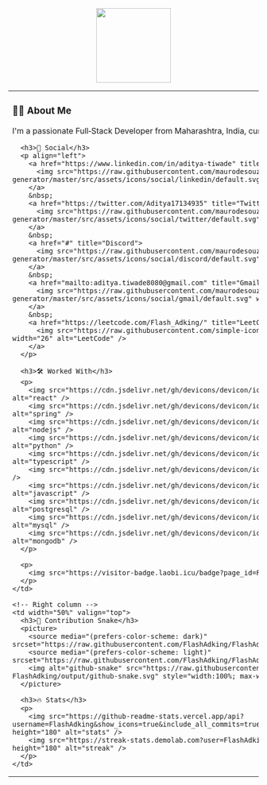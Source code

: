 <!-- Top banner (full width) -->
<div align="center">
  <img height="150" src="https://media.giphy.com/media/v1.Y2lkPTc5MGI3NjExdGdoMTlpbjNmeGExYWhzM2c5aWlxYW02cHJqcjFpdDMwMHVlY3d1ayZlcD12MV9naWZzX3NlYXJjaCZjdD1n/t2UyODDiTuENGVtd78/giphy.gif" />
</div>

<!-- Two-column layout inside the README using a table -->
<table>
  <tr>
    <!-- Left column -->
    <td width="50%" valign="top">
      <h3>👩‍💻 About Me</h3>
      <p>
        I'm a passionate Full‑Stack Developer from Maharashtra, India, currently pursuing a CSE (AIML) degree in my 3rd year.
      </p>

      <h3>🔗 Social</h3>
      <p align="left">
        <a href="https://www.linkedin.com/in/aditya-tiwade" title="LinkedIn">
          <img src="https://raw.githubusercontent.com/maurodesouza/profile-readme-generator/master/src/assets/icons/social/linkedin/default.svg" width="26" alt="LinkedIn" />
        </a>
        &nbsp;
        <a href="https://twitter.com/Aditya17134935" title="Twitter">
          <img src="https://raw.githubusercontent.com/maurodesouza/profile-readme-generator/master/src/assets/icons/social/twitter/default.svg" width="26" alt="Twitter" />
        </a>
        &nbsp;
        <a href="#" title="Discord">
          <img src="https://raw.githubusercontent.com/maurodesouza/profile-readme-generator/master/src/assets/icons/social/discord/default.svg" width="26" alt="Discord" />
        </a>
        &nbsp;
        <a href="mailto:aditya.tiwade8080@gmail.com" title="Gmail">
          <img src="https://raw.githubusercontent.com/maurodesouza/profile-readme-generator/master/src/assets/icons/social/gmail/default.svg" width="26" alt="Gmail" />
        </a>
        &nbsp;
        <a href="https://leetcode.com/Flash_Adking/" title="LeetCode">
          <img src="https://raw.githubusercontent.com/simple-icons/simple-icons/develop/icons/leetcode.svg" width="26" alt="LeetCode" />
        </a>
      </p>

      <h3>🛠 Worked With</h3>
      <p>
        <img src="https://cdn.jsdelivr.net/gh/devicons/devicon/icons/react/react-original.svg" height="32" alt="react" />
        <img src="https://cdn.jsdelivr.net/gh/devicons/devicon/icons/spring/spring-original.svg" height="32" alt="spring" />
        <img src="https://cdn.jsdelivr.net/gh/devicons/devicon/icons/nodejs/nodejs-original.svg" height="32" alt="nodejs" />
        <img src="https://cdn.jsdelivr.net/gh/devicons/devicon/icons/python/python-original.svg" height="32" alt="python" />
        <img src="https://cdn.jsdelivr.net/gh/devicons/devicon/icons/typescript/typescript-original.svg" height="32" alt="typescript" />
        <img src="https://cdn.jsdelivr.net/gh/devicons/devicon/icons/java/java-original.svg" height="32" alt="java" />
        <img src="https://cdn.jsdelivr.net/gh/devicons/devicon/icons/javascript/javascript-original.svg" height="32" alt="javascript" />
        <img src="https://cdn.jsdelivr.net/gh/devicons/devicon/icons/postgresql/postgresql-original.svg" height="32" alt="postgresql" />
        <img src="https://cdn.jsdelivr.net/gh/devicons/devicon/icons/mysql/mysql-original.svg" height="32" alt="mysql" />
        <img src="https://cdn.jsdelivr.net/gh/devicons/devicon/icons/mongodb/mongodb-original.svg" height="32" alt="mongodb" />
      </p>

      <p>
        <img src="https://visitor-badge.laobi.icu/badge?page_id=FlashAdking.FlashAdking" alt="visitors" />
      </p>
    </td>

    <!-- Right column -->
    <td width="50%" valign="top">
      <h3>🐍 Contribution Snake</h3>
      <picture>
        <source media="(prefers-color-scheme: dark)" srcset="https://raw.githubusercontent.com/FlashAdking/FlashAdking-FlashAdking/output/github-snake-dark.svg" />
        <source media="(prefers-color-scheme: light)" srcset="https://raw.githubusercontent.com/FlashAdking/FlashAdking-FlashAdking/output/github-snake.svg" />
        <img alt="github-snake" src="https://raw.githubusercontent.com/FlashAdking/FlashAdking-FlashAdking/output/github-snake.svg" style="width:100%; max-width:100%; height:auto;" />
      </picture>

      <h3>🔥 Stats</h3>
      <p>
        <img src="https://github-readme-stats.vercel.app/api?username=FlashAdking&show_icons=true&include_all_commits=true&count_private=true&theme=dracula&hide_border=false" height="180" alt="stats" />
        <img src="https://streak-stats.demolab.com?user=FlashAdking&theme=dark&hide_border=false&border_radius=5" height="180" alt="streak" />
      </p>
    </td>
  </tr>
</table>
